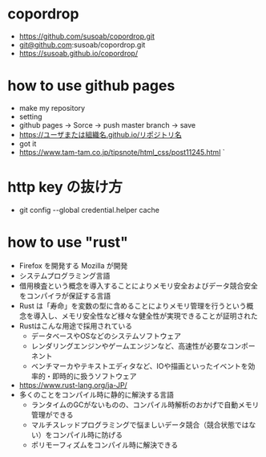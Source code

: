 # copordrop
 - https://github.com/susoab/copordrop.git
 - git@github.com:susoab/copordrop.git
 - https://susoab.github.io/copordrop/

# how to use github pages
 - make my repository
 - setting 
 - github pages → Sorce → push master branch →  save
 - https://ユーザまたは組織名.github.io/リポジトリ名
 - got it
 - https://www.tam-tam.co.jp/tipsnote/html_css/post11245.html
`
# http key の抜け方
 - git config --global credential.helper cache

# how to use "rust"
 - Firefox を開発する Mozilla が開発
 - システムプログラミング言語
 - 借用検査という概念を導入することによりメモリ安全およびデータ競合安全をコンパイラが保証する言語
 - Rust は「寿命」を変数の型に含めることによりメモリ管理を行うという概念を導入し、メモリ安全性など様々な健全性が実現できることが証明された
 - Rustはこんな用途で採用されている
   - データベースやOSなどのシステムソフトウェア
   - レンダリングエンジンやゲームエンジンなど、高速性が必要なコンポーネント
   - ベンチマーカやテキストエディタなど、IOや描画といったイベントを効率的・即時的に扱うソフトウェア
 - https://www.rust-lang.org/ja-JP/
 - 多くのことをコンパイル時に静的に解決する言語
   - ランタイムのGCがないものの、コンパイル時解析のおかげで自動メモリ管理ができる
   - マルチスレッドプログラミングで悩ましいデータ競合（競合状態ではない）をコンパイル時に防げる
   - ポリモーフィズムをコンパイル時に解決できる

